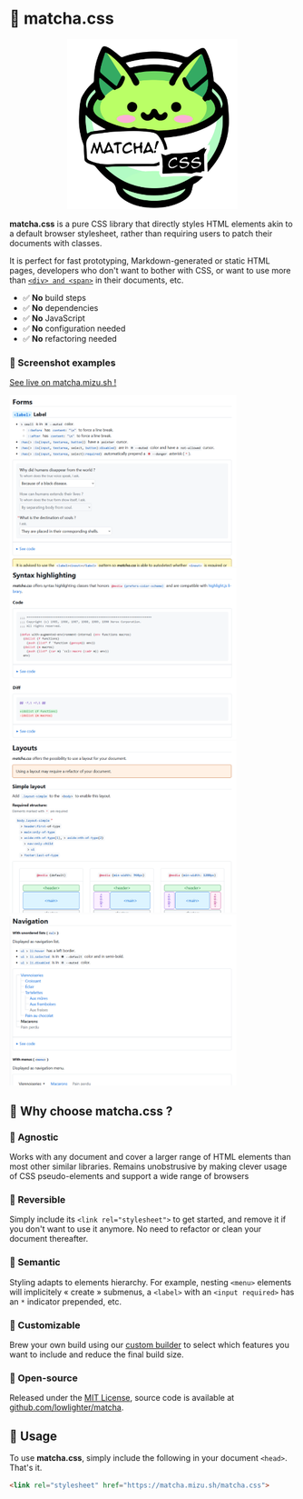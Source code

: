 # 🍵 matcha.css

<p align="center"><img src="/app/icons/matchat.svg" width="300"></p>

**matcha.css** is a pure CSS library that directly styles HTML elements akin to a default browser stylesheet, rather than requiring users to patch their documents with classes.

It is perfect for fast prototyping, Markdown-generated or static HTML pages, developers who don't want to bother with CSS, or want to use more than
[`<div> and <span>`](https://developer.mozilla.org/docs/Web/HTML/Element) in their documents, etc.

- ✅ **No** build steps
- ✅ **No** dependencies
- ✅ **No** JavaScript
- ✅ **No** configuration needed
- ✅ **No** refactoring needed

### 📸 Screenshot examples

[See live on matcha.mizu.sh !](https://matcha.mizu.sh)

<picture>
  <source media="(prefers-color-scheme: dark)" srcset="/.github/demo-dark-a.png">
  <img alt="" src="/.github/demo-light-a.png" width="400">
</picture>
<picture>
  <source media="(prefers-color-scheme: dark)" srcset="/.github/demo-dark-b.png">
  <img alt="" src="/.github/demo-light-b.png" width="400">
</picture>
<picture>
  <source media="(prefers-color-scheme: dark)" srcset="/.github/demo-dark-c.png">
  <img alt="" src="/.github/demo-light-c.png" width="400">
</picture>
<picture>
  <source media="(prefers-color-scheme: dark)" srcset="/.github/demo-dark-d.png">
  <img alt="" src="/.github/demo-light-d.png" width="400">
</picture>

## 🥢 Why choose **matcha.css** ?

### 🍜 Agnostic

Works with any document and cover a larger range of HTML elements than most other similar libraries. Remains unobstrusive by making clever usage of CSS pseudo-elements and support a wide range of
browsers

### 🍥 Reversible

Simply include its `<link rel="stylesheet">` to get started, and remove it if you don't want to use it anymore. No need to refactor or clean your document thereafter.

### 🍡 Semantic

Styling adapts to elements hierarchy. For example, nesting `<menu>` elements will implicitely « create » submenus, a `<label>` with an `<input required>` has an `*` indicator prepended, etc.

### 🍱 Customizable

Brew your own build using our [custom builder](https://matcha.mizu.sh/#custom-build) to select which features you want to include and reduce the final build size.

### 🍘 Open-source

Released under the [MIT License](/LICENSE), source code is available at [github.com/lowlighter/matcha](https://github.com/lowlighter/matcha).

## 📖 Usage

To use **matcha.css**, simply include the following in your document `<head>`. That's it.

```html
<link rel="stylesheet" href="https://matcha.mizu.sh/matcha.css">
```
